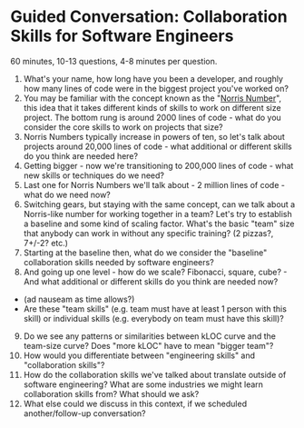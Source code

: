 # Guided Conversation: Collaboration Skills for Software Engineers

60 minutes, 10-13 questions, 4-8 minutes per question.

1.	What's your name, how long have you been a developer, and roughly how many lines of code were in the biggest project you've worked on?
2.	You may be familiar with the concept known as the "[Norris Number](https://www.teamten.com/lawrence/writings/norris-numbers.html)", this idea that it takes different kinds of skills to work on different size project. The bottom rung is around 2000 lines of code - what do you consider the core skills to work on projects that size?
3.	Norris Numbers typically increase in powers of ten, so let's talk about projects around 20,000 lines of code - what additional or different skills do you think are needed here?
4.	Getting bigger - now we're transitioning to 200,000 lines of code - what new skills or techniques do we need?
5.	Last one for Norris Numbers we'll talk about - 2 million lines of code - what do we need now?
6.	Switching gears, but staying with the same concept, can we talk about a Norris-like number for working together in a team? Let's try to establish a baseline and some kind of scaling factor. What's the basic "team" size that anybody can work in without any specific training? (2 pizzas?, 7+/-2? etc.)
7.	Starting at the baseline then, what do we consider the "baseline" collaboration skills needed by software engineers?
8.	And going up one level - how do we scale? Fibonacci, square, cube? - And what additional or different skills do you think are needed now?
  * (ad nauseam as time allows?)
  * Are these "team skills" (e.g. team must have at least 1 person with this skill) or individual skills (e.g. everybody on team must have this skill)?
9.	Do we see any patterns or similarities between kLOC curve and the team-size curve? Does "more kLOC" have to mean "bigger team"? 
10.	How would you differentiate between "engineering skills" and "collaboration skills"?
11.	How do the collaboration skills we've talked about translate outside of software engineering? What are some industries we might learn collaboration skills from? What should we ask?
12.	What else could we discuss in this context, if we scheduled another/follow-up conversation?
